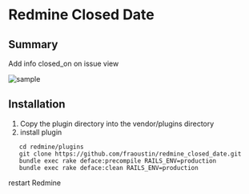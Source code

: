# Redmine Closed Date

## Summary

Add info closed_on on issue view

![sample](sample.png "closed_on")


## Installation

1. Copy the plugin directory into the vendor/plugins directory
2. install plugin

```
   cd redmine/plugins
   git clone https://github.com/fraoustin/redmine_closed_date.git
   bundle exec rake deface:precompile RAILS_ENV=production
   bundle exec rake deface:clean RAILS_ENV=production

```

restart Redmine
